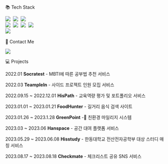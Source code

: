 

📚 Tech Stack 
<p>
  <img src="https://img.shields.io/badge/Java-007396?style=flat-square&logo=Java&logoColor=white"/></a>&nbsp
  <img src="https://img.shields.io/badge/C++-blue?style=flat-square"/></a>&nbsp 
  <img src="https://img.shields.io/badge/Javascript-ffb13b?style=flat-square&logo=javascript&logoColor=white"/></a>&nbsp 
  <br>
  <img src="https://img.shields.io/badge/Spring-6DB33F?style=flat-square&logo=Spring&logoColor=white"/></a>&nbsp
  <img src="https://img.shields.io/badge/SpringBoot-6DB33F?style=flat-square&logo=SpringBoot&logoColor=white"/></a>&nbsp 
  <img src="https://img.shields.io/badge/JPA-green?style=flat-square&"/></a>&nbsp 
  <img src="https://img.shields.io/badge/React-61DAFB?style=flat-square&logo=React&logoColor=white"/></a>&nbsp

  <br>
  <img src="https://img.shields.io/badge/Mysql-E6B91E?style=flat-square&logo=MySql&logoColor=white"/></a>&nbsp 
   

</p>


🌈 Contact Me 

<p>
  <a href="mailto:inhyeok38@gmail.com"><img src="https://img.shields.io/badge/Gmail-d14836?style=flat-square&logo=Gmail&logoColor=white&link=kimhyein7110@gmail.com"/></a>
</p>

💻 Projects 
<p>2022.01 <strong>Socratest</strong> - MBTI에 따른 공부법 추천 서비스</p>    
<p>2022.03 <strong>TeampleIn</strong> - 사이드 프로젝트 인원 모집 서비스</p>
<p class="has-line-data" data-line-start="32" data-line-end="33">2022.09.15 ~ 2022.12.01 <strong>HisPath</strong> - 교육역량 평가 및 포트폴리오 서비스</p>
<p class="has-line-data" data-line-start="34" data-line-end="35">2023.01.01 ~ 2023.01.21 <strong>FoodHunter</strong> - 길거리 음식 검색 사이트</p>
<p class="has-line-data" data-line-start="36" data-line-end="37">2023.01.26 ~ 2023.1.28 <strong>GreenPoint</strong> - 친환경 마일리지 시스템</p>
<p class="has-line-data" data-line-start="38" data-line-end="39">2023.03 ~ 2023.06 <strong>Hanspace</strong> - 공간 대여 플랫폼 서비스</p>
<p class="has-line-data" data-line-start="40" data-line-end="41">2023.05.29 ~ 2023.06.08 <strong>Hisstudy</strong> - 한동대학교 전산전자공학부 대상 스터디 매칭 서비스</p>
<p class="has-line-data" data-line-start="42" data-line-end="43">2023.08.17 ~ 2023.08.18 <strong>Checkmate</strong> - 체크리스트 공유 SNS 서비스</p>
